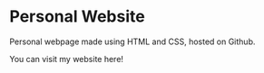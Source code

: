 # Personal Website

Personal webpage made using HTML and CSS, hosted on Github.

You can visit my website here!